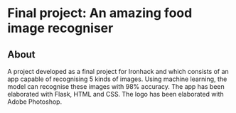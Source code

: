 # Final project: An amazing food image recogniser

## About

A project developed as a final project for Ironhack and which consists of an app capable of recognising 5 kinds of images. Using machine learning, the model can recognise these images with 98% accuracy. The app has been elaborated with Flask, HTML and CSS. The logo has been elaborated with Adobe Photoshop.
